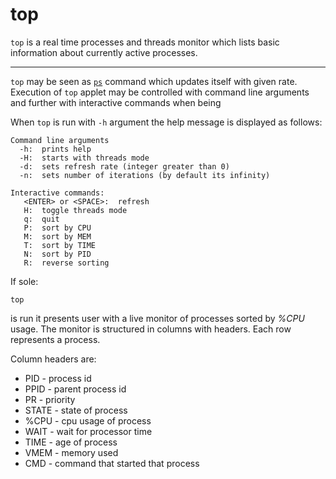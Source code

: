 # top

`top` is a real time processes and threads monitor which lists basic information about currently active processes.

---

`top` may be seen as [`ps`](ps.md) command which updates itself with given rate. Execution of `top` applet may be controlled with command line arguments and further with interactive commands when being 

When `top` is run with `-h` argument the help message is displayed as follows:
```
Command line arguments
  -h:  prints help
  -H:  starts with threads mode
  -d:  sets refresh rate (integer greater than 0)
  -n:  sets number of iterations (by default its infinity)

Interactive commands:
   <ENTER> or <SPACE>:  refresh
   H:  toggle threads mode
   q:  quit
   P:  sort by CPU
   M:  sort by MEM
   T:  sort by TIME
   N:  sort by PID
   R:  reverse sorting
```

If sole:
```
top
``` 
is run it presents user with a live monitor of processes sorted by *%CPU* usage. The monitor is structured in columns with headers. Each row represents a process.

Column headers are:
 - PID   - process id
 - PPID  - parent process id
 - PR    - priority
 - STATE - state of process
 - %CPU  - cpu usage of process
 - WAIT  - wait for processor time
 - TIME  - age of process
 - VMEM  - memory used
 - CMD   - command that started that process
 